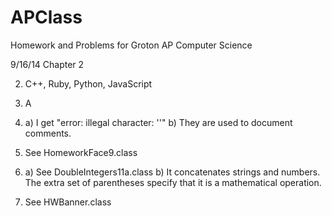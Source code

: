 APClass
=======

Homework and Problems for Groton AP Computer Science

9/16/14
Chapter 2

2. C++, Ruby, Python, JavaScript

4. A

8. a) I get "error: illegal character: '\'"
   b) They are used to document comments.

9. See HomeworkFace9.class

11. a) See DoubleIntegers11a.class
    b) It concatenates strings and numbers. The extra set of parentheses specify that it is a mathematical operation.

15. See HWBanner.class
